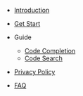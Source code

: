 - [Introduction](en-us/README.md)
- [Get Start](en-us/guide/quickstart.md)

- Guide
  - [Code Completion](en-us/guide/how-to-use-completion.md)
  - [Code Search](en-us/guide/how-to-use-codesearch.md)

- [Privacy Policy](en-us/guide/privacy-policy.md)

- [FAQ](en-us/guide/faq.md)

<!-- - [Changelog](en-us/guide/changelog.md) -->
